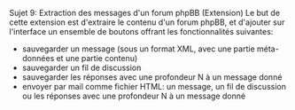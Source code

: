 Sujet 9: Extraction des messages d'un forum phpBB (Extension)
Le but de cette extension est d'extraire le contenu d'un forum phpBB, et d'ajouter sur
l'interface un ensemble de boutons offrant les fonctionnalités suivantes:
- sauvegarder un message (sous un format XML, avec une partie méta-données et une
partie contenu)
- sauvegarder un fil de discussion
- sauvegarder les réponses avec une profondeur N à un message donné
- envoyer par mail comme fichier HTML: un message, un fil de discussion ou les
réponses avec une profondeur N à un message donné